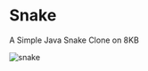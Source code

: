 # Snake
A Simple Java Snake Clone on 8KB

![snake](https://user-images.githubusercontent.com/28767885/41189621-f6fe06ba-6bd0-11e8-864f-d2a3d9001393.PNG)
